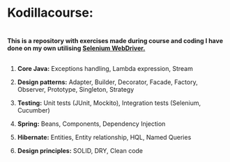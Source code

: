 # Kodillacourse: 
# 
**This is a repository with exercises made during course and coding I have done on my own utilising <a href="https://github.com/rafalglodek/kodillacourse/commit/f285829ef2730f66b16195b2b051870bda30b39e">Selenium WebDriver.</a>**
##

1. **Core Java:** Exceptions handling, Lambda expression, Stream

2. **Design patterns:** Adapter, Builder, Decorator, Facade, Factory, Observer, Prototype, Singleton, Strategy

3. **Testing:** Unit tests (JUnit, Mockito), Integration tests (Selenium, Cucumber)

4. **Spring:** Beans, Components, Dependency Injection

5. **Hibernate:** Entities, Entity relationship, HQL, Named Queries

6. **Design principles:** SOLID, DRY, Clean code
